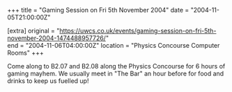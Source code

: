 +++
title = "Gaming Session on Fri 5th November 2004"
date = "2004-11-05T21:00:00Z"

[extra]
original = "https://uwcs.co.uk/events/gaming-session-on-fri-5th-november-2004-1474488957726/"    
end = "2004-11-06T04:00:00Z"
location = "Physics Concourse Computer Rooms"
+++

Come along to B2.07 and B2.08 along the Physics Concourse for 6 hours of gaming mayhem. We usually meet in "The Bar" an hour before for food and drinks to keep us fuelled up\!

